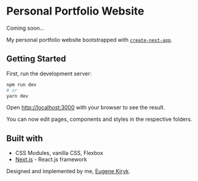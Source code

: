 # Personal Portfolio Website

Coming soon...

My personal portfolio website bootstrapped with [`create-next-app`](https://github.com/vercel/next.js/tree/canary/packages/create-next-app).

## Getting Started

First, run the development server:

```bash
npm run dev
# or
yarn dev
```

Open [http://localhost:3000](http://localhost:3000) with your browser to see the result.

You can now edit pages, components and styles in the respective folders.

## Built with

- CSS Modules, vanilla CSS, Flexbox
- [Next.js](https://nextjs.org/) - React.js framework

Designed and implemented by me, [Eugene Kiryk](https://github.com/eugenekiryk).
